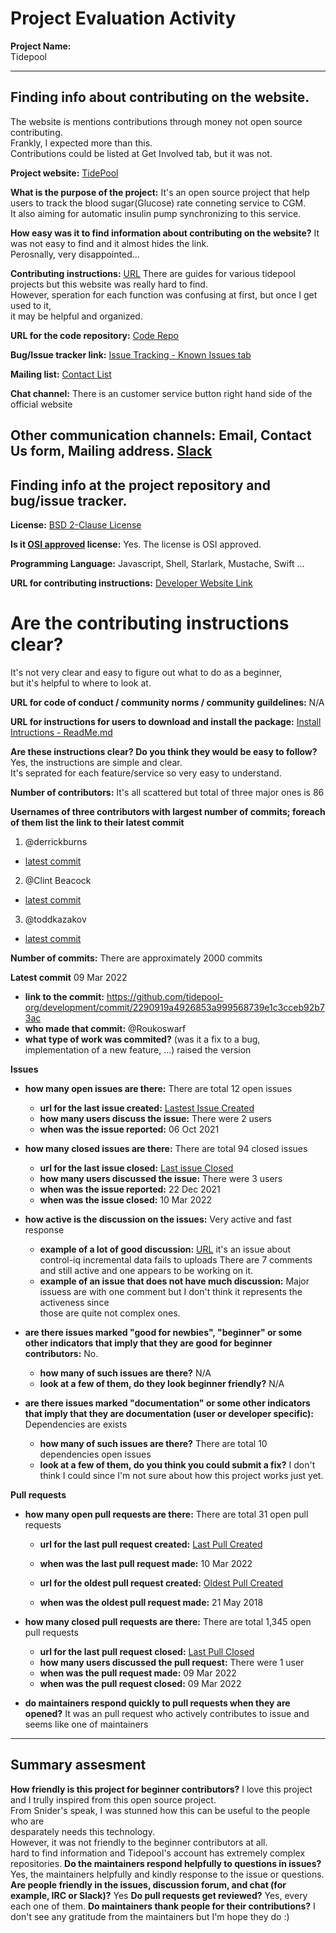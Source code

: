 # Project Evaluation Activity

**Project Name:**  
Tidepool

---

## Finding info about contributing on the website.
The website is mentions contributions through money not open source contributing.  
Frankly, I expected more than this.  
Contributions could be listed at Get Involved tab, but it was not. 

**Project website:**
[TidePool](https://www.tidepool.org/)

**What is the purpose of the project:**
It's an open source project that help users to track the blood sugar(Glucose) rate
conneting service to CGM.  
It also aiming for automatic insulin pump synchronizing to this service.  

**How easy was it to find information about contributing on the website?**
It was not easy to find and it almost hides the link.  
Perosnally, very disappointed...

**Contributing instructions:**
[URL](https://developer.tidepool.org/)
There are guides for various tidepool projects but this website was really hard to find.  
However, speration for each function was confusing at first, but once I get used to it,  
it may be helpful and organized.  

**URL for the code repository:**
[Code Repo](https://github.com/tidepool-org/development)

**Bug/Issue tracker link:**
[Issue Tracking - Known Issues tab](https://developer.tidepool.org/)

**Mailing list:**
[Contact List](https://www.tidepool.org/team)

**Chat channel:**
There is an customer service button right hand side of the official website

**Other communication channels:**
Email, Contact Us form, Mailing address.
[Slack](tidepoolorg.slack.com.)
---

## Finding info at the project repository and bug/issue tracker.

**License:**
[BSD 2-Clause License](https://github.com/tidepool-org/uploader/blob/master/LICENSE)

**Is it [OSI approved](https://opensource.org/licenses/alphabetical) license:**
Yes. The license is OSI approved.

**Programming Language:**
Javascript, Shell, Starlark, Mustache, Swift ...

**URL for contributing instructions:**
[Developer Website Link](https://developer.tidepool.org)

# **Are the contributing instructions clear?**
It's not very clear and easy to figure out what to do as a beginner,  
but it's helpful to where to look at.  

**URL for code of conduct / community norms / community guildelines:**
N/A

**URL for instructions for users to download and install the package:**
[Install Intructions - ReadMe.md](https://github.com/tidepool-org/development)

**Are these instructions clear? Do you think they would be easy to follow?**
Yes, the instructions are simple and clear.  
It's seprated for each feature/service so very easy to understand.  

**Number of contributors:**
It's all scattered but total of three major ones is 86

**Usernames of three contributors with largest number of commits; foreach of them list the link to their latest commit**

1. @derrickburns

- [latest commit](https://github.com/tidepool-org/development/commit/997187051eb69f9dc6107c546ac98278aab1e960)

2. @Clint Beacock

- [latest commit](https://github.com/tidepool-org/development/commit/723a8eb2c13d529101591b81855fa641921f2429)

3. @toddkazakov

- [latest commit](https://github.com/tidepool-org/development/commit/e63839cfdaa17d6be4530a54708d45fb37534974)

**Number of commits:**
There are approximately 2000 commits

**Latest commit**
09 Mar 2022

- **link to the commit:**
  https://github.com/tidepool-org/development/commit/2290919a4926853a999568739e1c3cceb92b73ac
- **who made that commit:**
  @Roukoswarf 
- **what type of work was commited?** (was it a fix to a bug, implementation of a new feature, ...)
  raised the version

**Issues**
- **how many open issues are there:**
  There are total 12 open issues

  - **url for the last issue created:**
    [Lastest Issue Created](https://github.com/tidepool-org/uploader/issues/1428)
  - **how many users discuss the issue:**
    There were 2 users
  - **when was the issue reported:**
    06 Oct 2021

- **how many closed issues are there:**
  There are total 94 closed issues
  - **url for the last issue closed:**
    [Last issue Closed](https://github.com/tidepool-org/uploader/issues/1461)
  - **how many users discussed the issue:**
    There were 3 users 
  - **when was the issue reported:**
    22 Dec 2021
  - **when was the issue closed:**
    10 Mar 2022

- **how active is the discussion on the issues:**
  Very active and fast response

  - **example of a lot of good discussion:**
    [URL](https://github.com/tidepool-org/uploader/issues/1390)
    it's an issue about control-iq incremental data fails to uploads
    There are 7 comments and still active and one appears to be working on it. 
  - **example of an issue that does not have much discussion:**
    Major issuess are with one comment but I don't think it represents the activeness since  
    those are quite not complex ones.

- **are there issues marked "good for newbies", "beginner" or some other indicators that imply that they are good for beginner contributors:**
  No.

  - **how many of such issues are there?**
    N/A
  - **look at a few of them, do they look beginner friendly?**
    N/A

- **are there issues marked "documentation" or some other indicators that imply that they are documentation (user or developer specific):**
  Dependencies are exists
  - **how many of such issues are there?**
    There are total 10 dependencies open issues
  - **look at a few of them, do you think you could submit a fix?**
    I don't think I could since I'm not sure about how this project works just yet. 

**Pull requests**

- **how many open pull requests are there:**
  There are total 31 open pull requests

  - **url for the last pull request created:**
    [Last Pull Created](https://github.com/tidepool-org/uploader/pull/1483)
  - **when was the last pull request made:**
    10 Mar 2022

  - **url for the oldest pull request created:**
    [Oldest Pull Created](https://github.com/tidepool-org/uploader/pull/623)
  - **when was the oldest pull request made:**
    21 May 2018

- **how many closed pull requests are there:**
  There are total 1,345 open pull requests
  - **url for the last pull request closed:**
    [Last Pull Closed](https://github.com/tidepool-org/uploader/pull/1479)
  - **how many users discussed the pull request:**
    There were 1 user
  - **when was the pull request made:**
    09 Mar 2022
  - **when was the pull request closed:**
    09 Mar 2022
- **do maintainers respond quickly to pull requests when they are opened?**
  It was an pull request who actively contributes to issue and seems like one of maintainers

---

## Summary assesment

**How friendly is this project for beginner contributors?**
I love this project and I trully inspired from this open source project.  
From Snider's speak, I was stunned how this can be useful to the people who are  
desparately needs this technology.   
However, it was not friendly to the beginner contributors at all.  
hard to find information and Tidepool's account has extremely complex repositories.
**Do the maintainers respond helpfully to questions in issues?**
Yes, the maintainers helpfully and kindly response to the issue or questions.
**Are people friendly in the issues, discussion forum, and chat (for example, IRC or Slack)?**
Yes
**Do pull requests get reviewed?**
Yes, every each one of them. 
**Do maintainers thank people for their contributions?**
I don't see any gratitude from the maintainers but I'm hope they do :)
